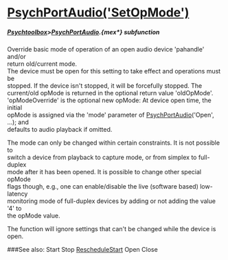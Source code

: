 # [PsychPortAudio('SetOpMode')](PsychPortAudio-SetOpMode) 
##### [Psychtoolbox](Pyschtoolbox)>[PsychPortAudio](PsychPortAudio).{mex*} subfunction


Override basic mode of operation of an open audio device 'pahandle' and/or  
return old/current mode.  
The device must be open for this setting to take effect and operations must be  
stopped. If the device isn't stopped, it will be forcefully stopped. The  
current/old opMode is returned in the optional return value 'oldOpMode'.  
'opModeOverride' is the optional new opMode: At device open time, the initial  
opMode is assigned via the 'mode' parameter of [PsychPortAudio](PsychPortAudio)('Open', ...); and  
defaults to audio playback if omitted.  
  
The mode can only be changed within certain constraints. It is not possible to  
switch a device from playback to capture mode, or from simplex to full-duplex  
mode after it has been opened. It is possible to change other special opMode  
flags though, e.g., one can enable/disable the live (software based) low-latency  
monitoring mode of full-duplex devices by adding or not adding the value '4' to  
the opMode value.  
  
The function will ignore settings that can't be changed while the device is  
open.  
  


###See also:
Start Stop [RescheduleStart](PsychPortAudio-RescheduleStart) Open Close
